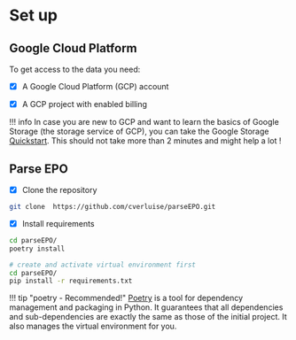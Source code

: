 [gs-quickstart]:https://cloud.google.com/storage/docs/quickstarts-console
[poetry]:https://python-poetry.org/

# Set up

## Google Cloud Platform

To get access to the data you need:

* [x] A Google Cloud Platform (GCP) account
* [x] A GCP project with enabled billing


!!! info
    In case you are new to GCP and want to learn the basics of Google Storage (the storage service of GCP), you can take the
    Google Storage [Quickstart][gs-quickstart]. This should not take more than 2 minutes and might help a lot !

## Parse EPO

* [x] Clone the repository

``` bash
git clone  https://github.com/cverluise/parseEPO.git
```

* [x] Install requirements

``` bash tab="poetry"
cd parseEPO/
poetry install
```

``` bash tab="requirements.txt"
# create and activate virtual environment first
cd parseEPO/
pip install -r requirements.txt
```

!!! tip "poetry - Recommended!"
    [Poetry][poetry] is a tool for dependency management and packaging in Python. It guarantees that all dependencies and sub-dependencies
    are exactly the same as those of the initial project. It also manages the virtual environment for you.
